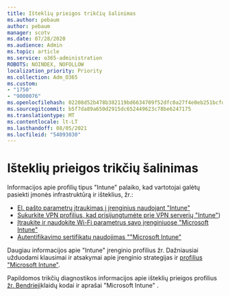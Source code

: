 ```yaml
---
title: Išteklių prieigos trikčių šalinimas
ms.author: pebaum
author: pebaum
manager: scotv
ms.date: 07/28/2020
ms.audience: Admin
ms.topic: article
ms.service: o365-administration
ROBOTS: NOINDEX, NOFOLLOW
localization_priority: Priority
ms.collection: Adm_O365
ms.custom:
- "1750"
- "9000076"
ms.openlocfilehash: 02208d52b478b382119bd6634709f52dfc0a27f4e0eb251bcfdb4d96d47dac82
ms.sourcegitcommit: b5f7da89a650d2915dc652449623c78be6247175
ms.translationtype: MT
ms.contentlocale: lt-LT
ms.lasthandoff: 08/05/2021
ms.locfileid: "54093030"
---
```

# <a name="troubleshoot-resource-access-issues"></a>Išteklių prieigos trikčių šalinimas

Informacijos apie profilių tipus "Intune" palaiko, kad vartotojai galėtų pasiekti įmonės infrastruktūrą ir išteklius, žr.:

- [El. pašto parametrų įtraukimas į įrenginius naudojant "Intune"](https://docs.microsoft.com/intune/email-settings-configure)
- [Sukurkite VPN profilius, kad prisijungtumėte prie VPN serverių "Intune"](https://docs.microsoft.com/intune/vpn-settings-configure))
- [Įtraukite ir naudokite Wi-Fi parametrus savo įrenginiuose "Microsoft Intune"](https://docs.microsoft.com/intune/wi-fi-settings-configure)
- [Autentifikavimo sertifikatų naudojimas ""Microsoft Intune"](https://docs.microsoft.com/intune/certificates-configure)

Daugiau informacijos apie "Intune" įrenginio profilius žr. Dažniausiai užduodami klausimai ir atsakymai apie įrenginio strategijas ir [profilius "Microsoft Intune"](https://docs.microsoft.com/intune/device-profile-troubleshoot).

Papildomos trikčių diagnostikos informacijos apie išteklių prieigos profilius [žr. Bendrieji](https://docs.microsoft.com/intune/troubleshoot-company-resource-access-problems)klaidų kodai ir aprašai "Microsoft Intune" .